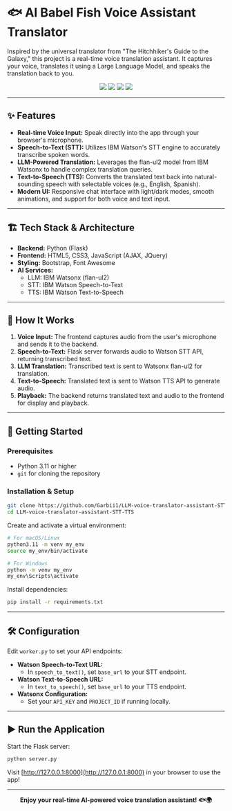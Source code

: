 # 🐟 AI Babel Fish Voice Assistant Translator

Inspired by the universal translator from "The Hitchhiker's Guide to the Galaxy," this project is a real-time voice translation assistant. It captures your voice, translates it using a Large Language Model, and speaks the translation back to you.

<p align="center">
  <img src="https://img.shields.io/badge/Python-3.11-3776AB?style=for-the-badge&logo=python&logoColor=white"/>
  <img src="https://img.shields.io/badge/Flask-2.3-000000?style=for-the-badge&logo=flask&logoColor=white"/>
  <img src="https://img.shields.io/badge/JavaScript-ES6-F7DF1E?style=for-the-badge&logo=javascript&logoColor=black"/>
  <img src="https://img.shields.io/badge/IBM-Watson-0062FF?style=for-the-badge&logo=ibm&logoColor=white"/>
</p>

---

## ✨ Features
- **Real-time Voice Input:** Speak directly into the app through your browser's microphone.
- **Speech-to-Text (STT):** Utilizes IBM Watson's STT engine to accurately transcribe spoken words.
- **LLM-Powered Translation:** Leverages the flan-ul2 model from IBM Watsonx to handle complex translation queries.
- **Text-to-Speech (TTS):** Converts the translated text back into natural-sounding speech with selectable voices (e.g., English, Spanish).
- **Modern UI:** Responsive chat interface with light/dark modes, smooth animations, and support for both voice and text input.

---

## 🏗️ Tech Stack & Architecture
- **Backend:** Python (Flask)
- **Frontend:** HTML5, CSS3, JavaScript (AJAX, JQuery)
- **Styling:** Bootstrap, Font Awesome
- **AI Services:**
  - LLM: IBM Watsonx (flan-ul2)
  - STT: IBM Watson Speech-to-Text
  - TTS: IBM Watson Text-to-Speech

---

## 🔄 How It Works
1. **Voice Input:** The frontend captures audio from the user's microphone and sends it to the backend.
2. **Speech-to-Text:** Flask server forwards audio to Watson STT API, returning transcribed text.
3. **LLM Translation:** Transcribed text is sent to Watsonx flan-ul2 for translation.
4. **Text-to-Speech:** Translated text is sent to Watson TTS API to generate audio.
5. **Playback:** The backend returns translated text and audio to the frontend for display and playback.

---

## 🚀 Getting Started

### Prerequisites
- Python 3.11 or higher
- `git` for cloning the repository

### Installation & Setup
```bash
git clone https://github.com/Garbii1/LLM-voice-translator-assistant-STT-TTS.git
cd LLM-voice-translator-assistant-STT-TTS
```

Create and activate a virtual environment:
```bash
# For macOS/Linux
python3.11 -m venv my_env
source my_env/bin/activate

# For Windows
python -m venv my_env
my_env\Scripts\activate
```

Install dependencies:
```bash
pip install -r requirements.txt
```

---

## 🛠️ Configuration

Edit `worker.py` to set your API endpoints:
- **Watson Speech-to-Text URL:**
  - In `speech_to_text()`, set `base_url` to your STT endpoint.
- **Watson Text-to-Speech URL:**
  - In `text_to_speech()`, set `base_url` to your TTS endpoint.
- **Watsonx Configuration:**
  - Set your `API_KEY` and `PROJECT_ID` if running locally.

---

## ▶️ Run the Application
Start the Flask server:
```bash
python server.py
```

Visit [http://127.0.0.1:8000](http://127.0.0.1:8000) in your browser to use the app!

---

<p align="center">
  <b>Enjoy your real-time AI-powered voice translation assistant! 🐟🌍</b>
</p>